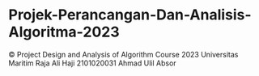 # Projek-Perancangan-Dan-Analisis-Algoritma-2023
© Project Design and Analysis of Algorithm Course 2023 Universitas Maritim Raja Ali Haji 2101020031 Ahmad Ulil Absor
